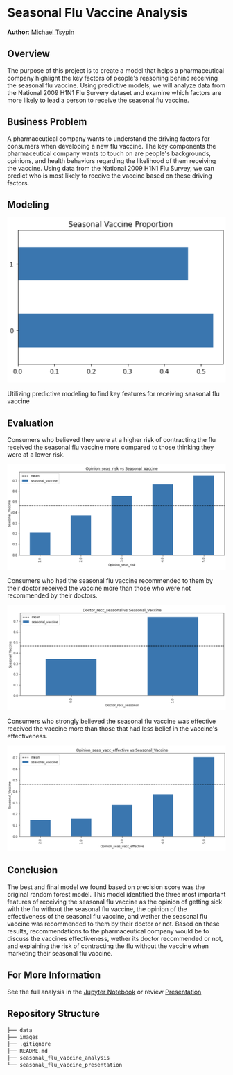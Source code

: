 # Seasonal Flu Vaccine Analysis

**Author**: [Michael Tsypin](email:mtsypin9@yahoo.com)

## Overview

The purpose of this project is to create a model that helps a pharmaceutical company highlight the key factors of people's reasoning behind receiving the seasonal flu vaccine. Using predictive models, we will analyze data from the National 2009 H1N1 Flu Survery dataset and examine which factors are more likely to lead a person to receive the seasonal flu vaccine.

## Business Problem

A pharmaceutical company wants to understand the driving factors for consumers when developing a new flu vaccine. The key components the pharmaceutical company wants to touch on are people's backgrounds, opinions, and health behaviors regarding the likelihood of them receiving the vaccine. Using data from the National 2009 H1N1 Flu Survey, we can predict who is most likely to receive the vaccine based on these driving factors.

## Modeling

![seasonal vaccine proportion](images/seasonal_vaccine_proportion.png)

Utilizing predictive modeling to find key features for receiving seasonal flu vaccine

## Evaluation

Consumers who believed they were at a higher risk of contracting the flu received the seasonal flu vaccine more compared to those thinking they were at a lower risk.

![opinion seas risk](images/opinion_seas_risk.png)

Consumers who had the seasonal flu vaccine recommended to them by their doctor received the vaccine more than those who were not recommended by their doctors.

![doctor recc seasonal](images/doctor_recc_seasonal.png)

Consumers who strongly believed the seasonal flu vaccine was effective received the vaccine more than those that had less belief in the vaccine's effectiveness.

![opinion seas vacc effective](images/opinion_seas_vacc_effective.png)

## Conclusion

The best and final model we found based on precision score was the original random forest model. This model identified the three most important features of receiving the seasonal flu vaccine as the opinion of getting sick with the flu without the seasonal flu vaccine, the opinion of the effectiveness of the seasonal flu vaccine, and wether the seasonal flu vaccine was recommended to them by their doctor or not. Based on these results, recommendations to the pharmaceutical company would be to discuss the vaccines effectiveness, wether its doctor recommended or not, and explaining the risk of contracting the flu without the vaccine when marketing their seasonal flu vaccine.

## For More Information

See the full analysis in the [Jupyter Notebook](seasonal_flu_vaccine_analysis.ipynb) or review [Presentation](home_renovation_presentation.pdf)

## Repository Structure

```
├── data
├── images
├── .gitignore
├── README.md
├── seasonal_flu_vaccine_analysis
└── seasonal_flu_vaccine_presentation
```
